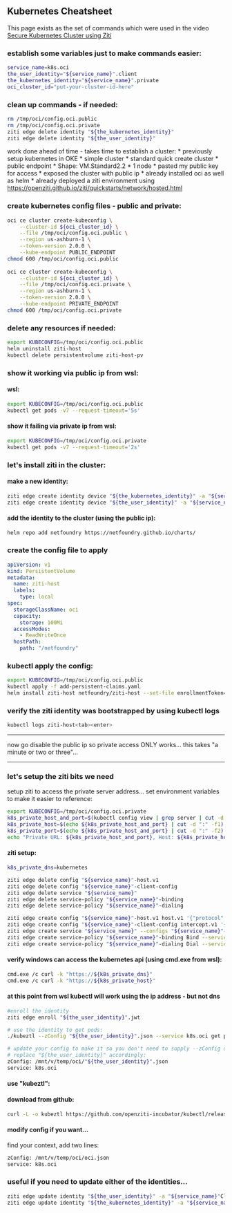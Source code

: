 ## Kubernetes Cheatsheet

This page exists as the set of commands which were used in the video [Secure Kubernetes Cluster using Ziti][1]

### establish some variables just to make commands easier:
```bash
service_name=k8s.oci
the_user_identity="${service_name}".client
the_kubernetes_identity="${service_name}".private
oci_cluster_id="put-your-cluster-id-here"
```

### clean up commands - if needed:
```bash
rm /tmp/oci/config.oci.public
rm /tmp/oci/config.oci.private
ziti edge delete identity "${the_kubernetes_identity}"
ziti edge delete identity "${the_user_identity}"
```

work done ahead of time - takes time to establish a cluster:
    * previously setup kubernetes in OKE
        * simple cluster
        * standard quick create cluster
        * public endpoint
        * Shape: VM.Standard2.2
        * 1 node
        * pasted my public key for access
        * exposed the cluster with public ip
    * already installed oci as well as helm
    * already deployed a ziti environment using https://openziti.github.io/ziti/quickstarts/network/hosted.html

### create kubernetes config files - public and private:
```bash
oci ce cluster create-kubeconfig \
    --cluster-id ${oci_cluster_id} \
    --file /tmp/oci/config.oci.public \
    --region us-ashburn-1 \
    --token-version 2.0.0 \
    --kube-endpoint PUBLIC_ENDPOINT
chmod 600 /tmp/oci/config.oci.public
    
oci ce cluster create-kubeconfig \
    --cluster-id ${oci_cluster_id} \
    --file /tmp/oci/config.oci.private \
    --region us-ashburn-1 \
    --token-version 2.0.0 \
    --kube-endpoint PRIVATE_ENDPOINT
chmod 600 /tmp/oci/config.oci.private
```

### delete any resources if needed:
```bash
export KUBECONFIG=/tmp/oci/config.oci.public
helm uninstall ziti-host
kubectl delete persistentvolume ziti-host-pv
```

### show it working via public ip from wsl:
#### wsl:
```bash
export KUBECONFIG=/tmp/oci/config.oci.public
kubectl get pods -v7 --request-timeout='5s'
```

#### show it failing via private ip from wsl:
```bash
export KUBECONFIG=/tmp/oci/config.oci.private
kubectl get pods -v7 --request-timeout='2s'
```

### let's install ziti in the cluster:
#### make a new identity:
```bash 
ziti edge create identity device "${the_kubernetes_identity}" -a "${service_name}"ServerEndpoints -o "${the_kubernetes_identity}".jwt
ziti edge create identity device "${the_user_identity}" -a "${service_name}"ClientEndpoints -o "${the_user_identity}".jwt
```

#### add the identity to the cluster (using the public ip):
```bash
helm repo add netfoundry https://netfoundry.github.io/charts/
```

### create the config file to apply
```yaml
apiVersion: v1
kind: PersistentVolume
metadata:
  name: ziti-host
  labels:
    type: local
spec:
  storageClassName: oci
  capacity:
    storage: 100Mi
  accessModes:
    - ReadWriteOnce
  hostPath:
    path: "/netfoundry"
```

### kubectl apply the config:
```bash
export KUBECONFIG=/tmp/oci/config.oci.public
kubectl apply -f add-persistent-claims.yaml 
helm install ziti-host netfoundry/ziti-host --set-file enrollmentToken="${the_kubernetes_identity}".jwt
```

### verify the ziti identity was bootstrapped by using kubectl logs
```bash
kubectl logs ziti-host<tab><enter>
```
---

now go disable the public ip so private access ONLY works... this takes "a minute or two or three"...

---

### let's setup the ziti bits we need

setup ziti to access the private server address... 
set environment variables to make it easier to reference:

```bash
export KUBECONFIG=/tmp/oci/config.oci.private
k8s_private_host_and_port=$(kubectl config view | grep server | cut -d "/" -f3)
k8s_private_host=$(echo ${k8s_private_host_and_port} | cut -d ":" -f1)
k8s_private_port=$(echo ${k8s_private_host_and_port} | cut -d ":" -f2)
echo "Private URL: ${k8s_private_host_and_port}, Host: ${k8s_private_host}, Port: ${k8s_private_port}"
```

#### ziti setup:
```bash
k8s_private_dns=kubernetes

ziti edge delete config "${service_name}"-host.v1
ziti edge delete config "${service_name}"-client-config
ziti edge delete service "${service_name}"
ziti edge delete service-policy "${service_name}"-binding
ziti edge delete service-policy "${service_name}"-dialing

ziti edge create config "${service_name}"-host.v1 host.v1 '{"protocol":"tcp", "address":"'${k8s_private_host}'","port":'${k8s_private_port}' }'
ziti edge create config "${service_name}"-client-config intercept.v1 '{"protocols":["tcp"],"addresses":["'${k8s_private_host}'","'${k8s_private_dns}'"], "portRanges":[{"low":443, "high":443}]}'
ziti edge create service "${service_name}" --configs "${service_name}"-client-config,"${service_name}"-host.v1
ziti edge create service-policy "${service_name}"-binding Bind --service-roles '@'"${service_name}" --identity-roles '#'"${service_name}"'ServerEndpoints'
ziti edge create service-policy "${service_name}"-dialing Dial --service-roles '@'"${service_name}" --identity-roles '#'"${service_name}"'ClientEndpoints'
```

#### verify windows can access the kubernetes api (using cmd.exe from wsl):
```bash
cmd.exe /c curl -k "https://${k8s_private_dns}"
cmd.exe /c curl -k "https://${k8s_private_host}"    
```

#### at this point from wsl kubectl will work using the ip address - but not dns
```bash
#enroll the identity
ziti edge enroll "${the_user_identity}".jwt

# use the identity to get pods:
./kubeztl --zConfig "${the_user_identity}".json --service k8s.oci get pods

# update your config to make it so you don't need to supply --zConfig or --service
# replace "${the_user_identity}" accordingly:
zConfig: /mnt/v/temp/oci/"${the_user_identity}".json
service: k8s.oci
```

#### use "kubeztl":
#### download from github:
```bash
curl -L -o kubeztl https://github.com/openziti-incubator/kubectl/releases/download/v0.0.4/kubectl-linux-amd64 ./kubeztl get pods -c ./id.json -S "${service_name}"
```

#### modify config if you want...
find your context, add two lines:
```bash
zConfig: /mnt/v/temp/oci/oci.json
service: k8s.oci
```

### useful if you need to update either of the identities...
```bash
ziti edge update identity "${the_user_identity}" -a "${service_name}"ClientEndpoints
ziti edge update identity "${the_kubernetes_identity}" -a "${service_name}"ServerEndpoints
```

[1]: https://youtu.be/CRoansolpR0